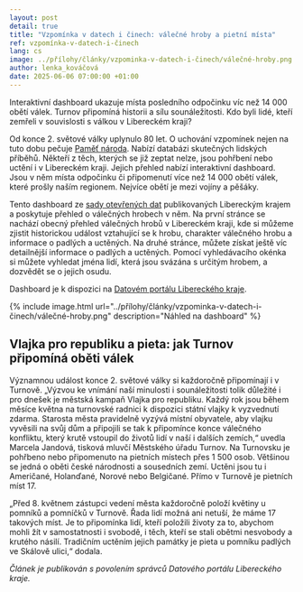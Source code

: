 ```yaml
---
layout: post
detail: true
title: "Vzpomínka v datech i činech: válečné hroby a pietní místa"
ref: vzpomínka-v-datech-i-činech
lang: cs
image: ../přílohy/články/vzpominka-v-datech-i-činech/válečné-hroby.png
author: lenka_kováčová
date: 2025-06-06 07:00:00 +01:00
---
```


Interaktivní dashboard ukazuje místa posledního odpočinku víc než 14 000 obětí válek.
Turnov připomíná historii a sílu sounáležitosti.
Kdo byli lidé, kteří zemřeli v souvislosti s válkou v Libereckém kraji?
<!--more-->

Od konce 2. světové války uplynulo 80 let.
O uchování vzpomínek nejen na tuto dobu pečuje [Paměť národa].
Nabízí databázi skutečných lidských příběhů.
Někteří z těch, kterých se již zeptat nelze, jsou pohřbení nebo uctění i v Libereckém kraji.
Jejich přehled nabízí interaktivní dashboard.
Jsou v něm místa odpočinku či připomenutí více než 14 000 obětí válek, které prošly naším regionem.
Nejvíce obětí je mezi vojíny a pěšáky.

Tento dashboard ze [sady otevřených dat] publikovaných Libereckým krajem a poskytuje přehled o válečných hrobech v něm.
Na první stránce se nachází obecný přehled válečných hrobů v Libereckém kraji, kde si můžeme zjistit historickou událost vztahující se k hrobu, charakter válečného hrobu a informace o padlých a uctěných.
Na druhé stránce, můžete získat ještě víc detailnější informace o padlých a uctěných.
Pomocí vyhledávacího okénka si můžete vyhledat jména lidí, která jsou svázána s určitým hrobem, a dozvědět se o jejich osudu.

Dashboard je k dispozici na [Datovém portálu Libereckého kraje].

{% include image.html url="../přílohy/články/vzpominka-v-datech-i-činech/válečné-hroby.png" description="Náhled na dashboard" %}


## Vlajka pro republiku a pieta: jak Turnov připomíná oběti válek

Významnou událost konce 2. světové války si každoročně připomínají i v Turnově.
„Výzvou ke vnímání naší minulosti i sounáležitosti tolik důležité i pro dnešek je městská kampaň Vlajka pro republiku.
Každý rok jsou během měsíce května na turnovské radnici k dispozici státní vlajky k vyzvednutí zdarma.
Starosta města pravidelně vyzývá místní obyvatele, aby vlajku vyvěsili na svůj dům a připojili se tak k připomínce konce válečného konfliktu, který krutě vstoupil do životů lidí v naší i dalších zemích,“ uvedla Marcela Jandová, tisková mluvčí Městského úřadu Turnov.
Na Turnovsku je pohřbeno nebo připomenuto na pietních místech přes 1 500 osob.
Většinou se jedná o oběti české národnosti a sousedních zemí.
Uctěni jsou tu i Američané, Holanďané, Norové nebo Belgičané.
Přímo v Turnově je pietních míst 17.

„Před 8. květnem zástupci vedení města každoročně položí květiny u pomníků a pomníčků v Turnově.
Řada lidí možná ani netuší, že máme 17 takových míst.
Je to připomínka lidí, kteří položili životy za to, abychom mohli žít v samostatnosti i svobodě, i těch, kteří se stali obětmi nesvobody a krutého násilí.
Tradičním uctěním jejich památky je pieta u pomníku padlých ve Skálově ulici,“ dodala.


*Článek je publikován s povolením správců Datového portálu Libereckého kraje.* 


[Paměť národa]: https://www.pametnaroda.cz/cs/archive "Paměť národa"
[sady otevřených dat]: https://www.datalk.cz/datasets/e7c67bee712f450783b490883fb6ff09_0/explore "Válečné hroby v Libereckém kraji"
[Datovém portálu Libereckého kraje]: https://www.datalk.cz/pages/dashboardy#kultura_kulturni_dedictvi "Dashboard"
